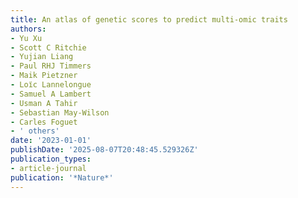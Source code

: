 ```yaml
---
title: An atlas of genetic scores to predict multi-omic traits
authors:
- Yu Xu
- Scott C Ritchie
- Yujian Liang
- Paul RHJ Timmers
- Maik Pietzner
- Loı̈c Lannelongue
- Samuel A Lambert
- Usman A Tahir
- Sebastian May-Wilson
- Carles Foguet
- ' others'
date: '2023-01-01'
publishDate: '2025-08-07T20:48:45.529326Z'
publication_types:
- article-journal
publication: '*Nature*'
---
```

